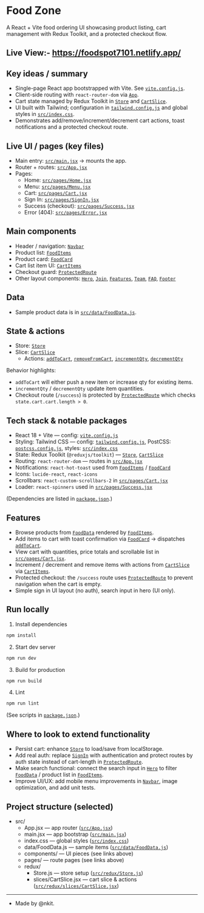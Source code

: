# Food Zone

A React + Vite food ordering UI showcasing product listing, cart management with Redux Toolkit, and a protected checkout flow.

## Live View:- https://foodspot7101.netlify.app/

## Key ideas / summary
- Single-page React app bootstrapped with Vite. See [`vite.config.js`](vite.config.js).
- Client-side routing with `react-router-dom` via [`App`](src/App.jsx).
- Cart state managed by Redux Toolkit in [`Store`](src/redux/Store.js) and [`CartSlice`](src/redux/slices/CartSlice.jsx).
- UI built with Tailwind; configuration in [`tailwind.config.js`](tailwind.config.js) and global styles in [`src/index.css`](src/index.css).
- Demonstrates add/remove/increment/decrement cart actions, toast notifications and a protected checkout route.

## Live UI / pages (key files)
- Main entry: [`src/main.jsx`](src/main.jsx) -> mounts the app.
- Router + routes: [`src/App.jsx`](src/App.jsx)
- Pages:
  - Home: [`src/pages/Home.jsx`](src/pages/Home.jsx)
  - Menu: [`src/pages/Menu.jsx`](src/pages/Menu.jsx)
  - Cart: [`src/pages/Cart.jsx`](src/pages/Cart.jsx)
  - Sign In: [`src/pages/SignIn.jsx`](src/pages/SignIn.jsx)
  - Success (checkout): [`src/pages/Success.jsx`](src/pages/Success.jsx)
  - Error (404): [`src/pages/Error.jsx`](src/pages/Error.jsx)

## Main components
- Header / navigation: [`Navbar`](src/components/Navbar.jsx)
- Product list: [`FoodItems`](src/components/FoodItems.jsx)
- Product card: [`FoodCard`](src/components/FoodCard.jsx)
- Cart list item UI: [`CartItems`](src/components/CartItems.jsx)
- Checkout guard: [`ProtectedRoute`](src/components/ProtectedRoute.jsx)
- Other layout components: [`Hero`](src/components/Hero.jsx), [`Join`](src/components/Join.jsx), [`Features`](src/components/Features.jsx), [`Team`](src/components/Team.jsx), [`FAQ`](src/components/FAQ.jsx), [`Footer`](src/components/Footer.jsx)

## Data
- Sample product data is in [`src/data/FoodData.js`](src/data/FoodData.js).

## State & actions
- Store: [`Store`](src/redux/Store.js)
- Slice: [`CartSlice`](src/redux/slices/CartSlice.jsx)
  - Actions: [`addToCart`](src/redux/slices/CartSlice.jsx), [`removeFromCart`](src/redux/slices/CartSlice.jsx), [`incrementQty`](src/redux/slices/CartSlice.jsx), [`decrementQty`](src/redux/slices/CartSlice.jsx)

Behavior highlights:
- `addToCart` will either push a new item or increase qty for existing items.
- `incrementQty` / `decrementQty` update item quantities.
- Checkout route (`/success`) is protected by [`ProtectedRoute`](src/components/ProtectedRoute.jsx) which checks `state.cart.cart.length > 0`.

## Tech stack & notable packages
- React 18 + Vite — config: [`vite.config.js`](vite.config.js)
- Styling: Tailwind CSS — config: [`tailwind.config.js`](tailwind.config.js), PostCSS: [`postcss.config.js`](postcss.config.js), styles: [`src/index.css`](src/index.css)
- State: Redux Toolkit (`@reduxjs/toolkit`) — [`Store`](src/redux/Store.js), [`CartSlice`](src/redux/slices/CartSlice.jsx)
- Routing: `react-router-dom` — routes in [`src/App.jsx`](src/App.jsx)
- Notifications: `react-hot-toast` used from [`FoodItems`](src/components/FoodItems.jsx) / [`FoodCard`](src/components/FoodCard.jsx)
- Icons: `lucide-react`, `react-icons`
- Scrollbars: `react-custom-scrollbars-2` in [`src/pages/Cart.jsx`](src/pages/Cart.jsx)
- Loader: `react-spinners` used in [`src/pages/Success.jsx`](src/pages/Success.jsx)

(Dependencies are listed in [`package.json`](package.json).)

## Features
- Browse products from [`FoodData`](src/data/FoodData.js) rendered by [`FoodItems`](src/components/FoodItems.jsx).
- Add items to cart with toast confirmation via [`FoodCard`](src/components/FoodCard.jsx) -> dispatches [`addToCart`](src/redux/slices/CartSlice.jsx).
- View cart with quantities, price totals and scrollable list in [`src/pages/Cart.jsx`](src/pages/Cart.jsx).
- Increment / decrement and remove items with actions from [`CartSlice`](src/redux/slices/CartSlice.jsx) via [`CartItems`](src/components/CartItems.jsx).
- Protected checkout: the `/success` route uses [`ProtectedRoute`](src/components/ProtectedRoute.jsx) to prevent navigation when the cart is empty.
- Simple sign in UI layout (no auth), search input in hero (UI only).

## Run locally

1. Install dependencies
```sh
npm install
```

2. Start dev server
```sh
npm run dev
```

3. Build for production
```sh
npm run build
```

4. Lint
```sh
npm run lint
```

(See scripts in [`package.json`](package.json).)

## Where to look to extend functionality
- Persist cart: enhance [`Store`](src/redux/Store.js) to load/save from localStorage.
- Add real auth: replace [`SignIn`](src/pages/SignIn.jsx) with authentication and protect routes by auth state instead of cart-length in [`ProtectedRoute`](src/components/ProtectedRoute.jsx).
- Make search functional: connect the search input in [`Hero`](src/components/Hero.jsx) to filter [`FoodData`](src/data/FoodData.js) / product list in [`FoodItems`](src/components/FoodItems.jsx).
- Improve UI/UX: add mobile menu improvements in [`Navbar`](src/components/Navbar.jsx), image optimization, and add unit tests.

## Project structure (selected)
- src/
  - App.jsx — app router ([`src/App.jsx`](src/App.jsx))
  - main.jsx — app bootstrap ([`src/main.jsx`](src/main.jsx))
  - index.css — global styles ([`src/index.css`](src/index.css))
  - data/FoodData.js — sample items ([`src/data/FoodData.js`](src/data/FoodData.js))
  - components/ — UI pieces (see links above)
  - pages/ — route pages (see links above)
  - redux/
    - Store.js — store setup ([`src/redux/Store.js`](src/redux/Store.js))
    - slices/CartSlice.jsx — cart slice & actions ([`src/redux/slices/CartSlice.jsx`](src/redux/slices/CartSlice.jsx))

---
- Made by @nkit.
